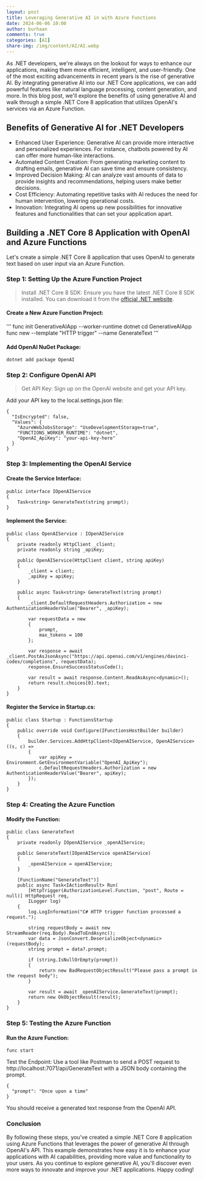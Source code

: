 ```yaml
---
layout: post
title: Leveraging Generative AI in with Azure Functions
date: 2024-06-06 10:00
author: burhaan
comments: true
categories: [AI]
share-img: /img/content/AI/AI.webp
---
```


As .NET developers, we're always on the lookout for ways to enhance our applications, making them more efficient, intelligent, and user-friendly. One of the most exciting advancements in recent years is the rise of generative AI. By integrating generative AI into our .NET Core applications, we can add powerful features like natural language processing, content generation, and more. In this blog post, we'll explore the benefits of using generative AI and walk through a simple .NET Core 8 application that utilizes OpenAI's services via an Azure Function.

## Benefits of Generative AI for .NET Developers
- Enhanced User Experience: Generative AI can provide more interactive and personalized experiences. For instance, chatbots powered by AI can offer more human-like interactions.
- Automated Content Creation: From generating marketing content to drafting emails, generative AI can save time and ensure consistency.
- Improved Decision Making: AI can analyze vast amounts of data to provide insights and recommendations, helping users make better decisions.
- Cost Efficiency: Automating repetitive tasks with AI reduces the need for human intervention, lowering operational costs.
- Innovation: Integrating AI opens up new possibilities for innovative features and functionalities that can set your application apart.

## Building a .NET Core 8 Application with OpenAI and Azure Functions

Let's create a simple .NET Core 8 application that uses OpenAI to generate text based on user input via an Azure Function.

### Step 1: Setting Up the Azure Function Project

> Install .NET Core 8 SDK: Ensure you have the latest .NET Core 8 SDK installed. You can download it from the [official .NET website](https://dotnet.microsoft.com/download).

#### Create a New Azure Function Project:

'''
func init GenerativeAIApp --worker-runtime dotnet
cd GenerativeAIApp
func new --template "HTTP trigger" --name GenerateText
'''

#### Add OpenAI NuGet Package:

`dotnet add package OpenAI`

### Step 2: Configure OpenAI API

> Get API Key: Sign up on the OpenAI website and get your API key.

Add your API key to the local.settings.json file:

```
{
  "IsEncrypted": false,
  "Values": {
    "AzureWebJobsStorage": "UseDevelopmentStorage=true",
    "FUNCTIONS_WORKER_RUNTIME": "dotnet",
    "OpenAI_ApiKey": "your-api-key-here"
  }
}
```

### Step 3: Implementing the OpenAI Service

#### Create the Service Interface:

```
public interface IOpenAIService
{
    Task<string> GenerateText(string prompt);
}
```

#### Implement the Service:

```
public class OpenAIService : IOpenAIService
{
    private readonly HttpClient _client;
    private readonly string _apiKey;

    public OpenAIService(HttpClient client, string apiKey)
    {
        _client = client;
        _apiKey = apiKey;
    }

    public async Task<string> GenerateText(string prompt)
    {
        _client.DefaultRequestHeaders.Authorization = new AuthenticationHeaderValue("Bearer", _apiKey);

        var requestData = new
        {
            prompt,
            max_tokens = 100
        };

        var response = await _client.PostAsJsonAsync("https://api.openai.com/v1/engines/davinci-codex/completions", requestData);
        response.EnsureSuccessStatusCode();

        var result = await response.Content.ReadAsAsync<dynamic>();
        return result.choices[0].text;
    }
}
```

#### Register the Service in Startup.cs:

```
public class Startup : FunctionsStartup
{
    public override void Configure(IFunctionsHostBuilder builder)
    {
        builder.Services.AddHttpClient<IOpenAIService, OpenAIService>((s, c) =>
        {
            var apiKey = Environment.GetEnvironmentVariable("OpenAI_ApiKey");
            c.DefaultRequestHeaders.Authorization = new AuthenticationHeaderValue("Bearer", apiKey);
        });
    }
}
```

### Step 4: Creating the Azure Function

#### Modify the Function:

```
public class GenerateText
{
    private readonly IOpenAIService _openAIService;

    public GenerateText(IOpenAIService openAIService)
    {
        _openAIService = openAIService;
    }

    [FunctionName("GenerateText")]
    public async Task<IActionResult> Run(
        [HttpTrigger(AuthorizationLevel.Function, "post", Route = null)] HttpRequest req,
        ILogger log)
    {
        log.LogInformation("C# HTTP trigger function processed a request.");

        string requestBody = await new StreamReader(req.Body).ReadToEndAsync();
        var data = JsonConvert.DeserializeObject<dynamic>(requestBody);
        string prompt = data?.prompt;

        if (string.IsNullOrEmpty(prompt))
        {
            return new BadRequestObjectResult("Please pass a prompt in the request body");
        }

        var result = await _openAIService.GenerateText(prompt);
        return new OkObjectResult(result);
    }
}
```

### Step 5: Testing the Azure Function

#### Run the Azure Function:

`func start`

Test the Endpoint: Use a tool like Postman to send a POST request to http://localhost:7071/api/GenerateText with a JSON body containing the prompt.

```
{
  "prompt": "Once upon a time"
}
```

You should receive a generated text response from the OpenAI API.

### Conclusion
By following these steps, you've created a simple .NET Core 8 application using Azure Functions that leverages the power of generative AI through OpenAI's API. This example demonstrates how easy it is to enhance your applications with AI capabilities, providing more value and functionality to your users. As you continue to explore generative AI, you'll discover even more ways to innovate and improve your .NET applications. Happy coding!